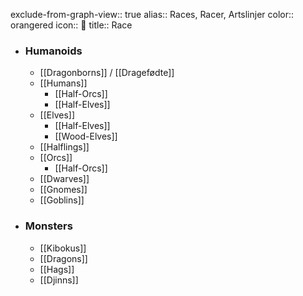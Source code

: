 exclude-from-graph-view:: true
alias:: Races, Racer, Artslinjer
color:: orangered
icon:: 
title:: Race

- ### Humanoids
	- [[Dragonborns]] / [[Dragefødte]]
	- [[Humans]]
		- [[Half-Orcs]]
		- [[Half-Elves]]
	- [[Elves]]
		- [[Half-Elves]]
		- [[Wood-Elves]]
	- [[Halflings]]
	- [[Orcs]]
		- [[Half-Orcs]]
	- [[Dwarves]]
	- [[Gnomes]]
	- [[Goblins]]
- ### Monsters
	- [[Kibokus]]
	- [[Dragons]]
	- [[Hags]]
	- [[Djinns]]